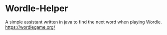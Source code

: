 # Wordle-Helper
A simple assistant written in java to find the next word when playing Wordle. https://wordlegame.org/
